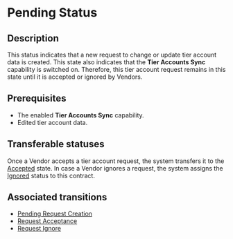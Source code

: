 # Pending Status 
## Description
This status indicates that a new request to change or update tier account data is created. This state also indicates that the **Tier Accounts Sync** capability is switched on. Therefore, this tier account request remains in this state until it is accepted or ignored by Vendors.
## Prerequisites
* The enabled **Tier Accounts Sync** capability.
* Edited tier account data.

## Transferable statuses
Once a Vendor accepts a tier account request, the system transfers it to the [Accepted](s-c-accepted.html) state.
In case a Vendor ignores a request, the system assigns the [Ignored](s-d-ignored.html) status to this contract.
## Associated transitions
* [Pending Request Creation](t-1-new-pending.html)
* [Request Acceptance](t-3-pen-accepted.html)
* [Request Ignore](t-4-pen-ignored.html)
